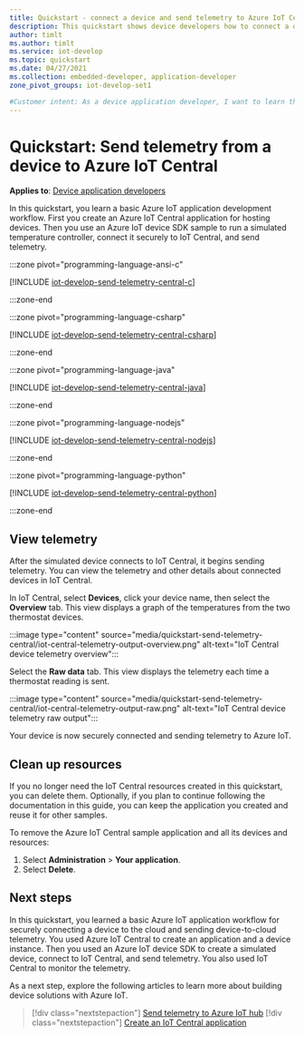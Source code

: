 ```yaml
---
title: Quickstart - connect a device and send telemetry to Azure IoT Central
description: This quickstart shows device developers how to connect a device securely to Azure IoT Central. You use an Azure IoT device SDK for C, C#, Python, Node.js, or Java, to run a client app on a simulated device, then you connect to IoT Central and send telemetry.
author: timlt
ms.author: timlt
ms.service: iot-develop
ms.topic: quickstart
ms.date: 04/27/2021
ms.collection: embedded-developer, application-developer
zone_pivot_groups: iot-develop-set1

#Customer intent: As a device application developer, I want to learn the basic workflow of using an Azure IoT device SDK to build a client app on a device, connect the device securely to Azure IoT Central, and send telemetry.
---
```


# Quickstart: Send telemetry from a device to Azure IoT Central

**Applies to**: [Device application developers](about-iot-develop.md#device-application-development)

In this quickstart, you learn a basic Azure IoT application development workflow. First you create an Azure IoT Central application for hosting devices. Then you use an Azure IoT device SDK sample to run a simulated temperature controller, connect it securely to IoT Central, and send telemetry.

:::zone pivot="programming-language-ansi-c"

[!INCLUDE [iot-develop-send-telemetry-central-c](../../includes/iot-develop-send-telemetry-central-c.md)]

:::zone-end

:::zone pivot="programming-language-csharp"

[!INCLUDE [iot-develop-send-telemetry-central-csharp](../../includes/iot-develop-send-telemetry-central-csharp.md)]

:::zone-end

:::zone pivot="programming-language-java"

[!INCLUDE [iot-develop-send-telemetry-central-java](../../includes/iot-develop-send-telemetry-central-java.md)]

:::zone-end

:::zone pivot="programming-language-nodejs"

[!INCLUDE [iot-develop-send-telemetry-central-nodejs](../../includes/iot-develop-send-telemetry-central-nodejs.md)]

:::zone-end

:::zone pivot="programming-language-python"

[!INCLUDE [iot-develop-send-telemetry-central-python](../../includes/iot-develop-send-telemetry-central-python.md)]

:::zone-end

## View telemetry
After the simulated device connects to IoT Central, it begins sending telemetry. You can view the telemetry and other details about connected devices in IoT Central. 

In IoT Central, select **Devices**, click your device name, then select the **Overview** tab. This view displays a graph of the temperatures from the two thermostat devices.

:::image type="content" source="media/quickstart-send-telemetry-central/iot-central-telemetry-output-overview.png" alt-text="IoT Central device telemetry overview":::

Select the **Raw data** tab. This view displays the telemetry each time a thermostat reading is sent.

:::image type="content" source="media/quickstart-send-telemetry-central/iot-central-telemetry-output-raw.png" alt-text="IoT Central device telemetry raw output":::

Your device is now securely connected and sending telemetry to Azure IoT.
    
## Clean up resources
If you no longer need the IoT Central resources created in this quickstart, you can delete them. Optionally, if you plan to continue following the documentation in this guide, you can keep the application you created and reuse it for other samples.

To remove the Azure IoT Central sample application and all its devices and resources:
1. Select **Administration** > **Your application**.
1. Select **Delete**.

## Next steps

In this quickstart, you learned a basic Azure IoT application workflow for securely connecting a device to the cloud and sending device-to-cloud telemetry. You used Azure IoT Central to create an application and a device instance. Then you used an Azure IoT device SDK to create a simulated device, connect to IoT Central, and send telemetry. You also used IoT Central to monitor the telemetry.

As a next step, explore the following articles to learn more about building device solutions with Azure IoT. 

> [!div class="nextstepaction"]
> [Send telemetry to Azure IoT hub](quickstart-send-telemetry-cli-python.md)
> [!div class="nextstepaction"]
> [Create an IoT Central application](../iot-central/core/quick-deploy-iot-central.md)